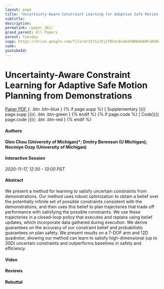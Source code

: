 ```yaml
---
layout: page
title: "Uncertainty-Aware Constraint Learning for Adaptive Safe Motion Planning from Demonstrations"
subtitle: 
description:
permalink: /paper_361/
grand_parent: All Papers
parent: Tuesday
supp: https://drive.google.com/file/d/1V71zJVjzTDCms8vmOzFWKW4mO0FaRdEd/view
code: 
youtubeId: 
---
```


# Uncertainty-Aware Constraint Learning for Adaptive Safe Motion Planning from Demonstrations

[<i class="fa fa-file-text-o" aria-hidden="true"></i> Paper PDF ](https://drive.google.com/file/d/15TxLetso72pNSZYpvDpgdijN5TQNpRMJ/view){: .btn .btn-blue } {% if page.supp %} [<i class="fa fa-file-text-o" aria-hidden="true"></i> Supplementary ]({{ page.supp }}){: .btn .btn-green } {% endif %} {% if page.code %} [<i class="fa fa-github" aria-hidden="true"></i> Code]({{ page.code }}){: .btn .btn-red }
{% endif %}

#### Authors
**Glen Chou (University of Michigan)*; Dmitry Berenson (U Michigan); Necmiye Ozay (University of Michigan)**

#### Interactive Session
*2020-11-17, 12:30 - 13:00 PST*

#### Abstract
We present a method for learning to satisfy uncertain constraints from demonstrations. Our method uses robust optimization to obtain a belief over the potentially infinite set of possible constraints consistent with the demonstrations, and then uses this belief to plan trajectories that trade off performance with satisfying the possible constraints. We use these trajectories in a closed-loop policy that executes and replans using belief updates, which incorporate data gathered during execution. We derive guarantees on the accuracy of our constraint belief and probabilistic guarantees on plan safety. We present results on a 7-DOF arm and 12D quadrotor, showing our method can learn to satisfy high-dimensional (up to 30D) uncertain constraints and outperforms baselines in safety and efficiency.

#### Video 

#### Reviews

#### Rebuttal
